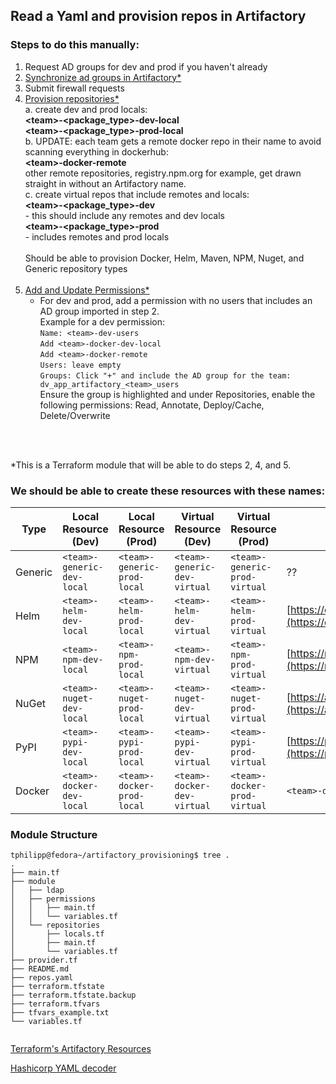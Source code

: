 ## Read a Yaml and provision repos in Artifactory

### Steps to do this manually:

1. Request AD groups for dev and prod if you haven't already
2. <u>Synchronize ad groups in Artifactory*</u>
3. Submit firewall requests
4. <u>Provision repositories*</u><br>
    a. create dev and prod locals:<br>
        **\<team>-\<package_type>-dev-local**<br>
        **\<team>-\<package_type>-prod-local**<br>
    b. UPDATE: each team gets a remote docker repo in their name to avoid scanning everything in dockerhub:<br>
        **\<team>-docker-remote**<br>
        other remote repositories, registry.npm.org for example, get drawn straight in without an Artifactory name.<br>
    c. create virtual repos that include remotes and locals:<br>
        **\<team>-\<package_type>-dev**<br>
          - this should include any remotes and dev locals<br>
        **\<team>-\<package_type>-prod**<br>
          - includes remotes and prod locals<br><br>
    Should be able to provision Docker, Helm, Maven, NPM, Nuget, and Generic repository types<br><br>
5. <u>Add and Update Permissions*</u><br>
    - For dev and prod, add a permission with no users that includes an AD group imported in step 2.<br>
      Example for a dev permission:<br>
      `Name: <team>-dev-users`<br>
      `Add <team>-docker-dev-local`<br>
      `Add <team>-docker-remote`<br>
      `Users: leave empty`<br>
      `Groups: Click "+" and include the AD group for the team: dv_app_artifactory_<team>_users`<br>
      Ensure the group is highlighted and under Repositories, enable the following permissions: Read, Annotate, Deploy/Cache, Delete/Overwrite
<br>
<br>
      

*This is a Terraform module that will be able to do steps 2, 4, and 5. <br>

### We should be able to create these resources with these names: 


| Type    | Local Resource (Dev)           | Local Resource (Prod)           | Virtual Resource (Dev)           | Virtual Resource (Prod)           | Remote Resource                             |
|---------|--------------------------------|---------------------------------|----------------------------------|----------------------------------|---------------------------------------------|
| Generic | `<team>-generic-dev-local`     | `<team>-generic-prod-local`     | `<team>-generic-dev-virtual`     | `<team>-generic-prod-virtual`    | ??                              |
| Helm    | `<team>-helm-dev-local`        | `<team>-helm-prod-local`        | `<team>-helm-dev-virtual`        | `<team>-helm-prod-virtual`       | [https://charts.helm.sh/stable](https://charts.helm.sh/stable) |
| NPM     | `<team>-npm-dev-local`         | `<team>-npm-prod-local`         | `<team>-npm-dev-virtual`         | `<team>-npm-prod-virtual`        | [https://registry.npmjs.org](https://registry.npmjs.org)         |
| NuGet   | `<team>-nuget-dev-local`       | `<team>-nuget-prod-local`       | `<team>-nuget-dev-virtual`       | `<team>-nuget-prod-virtual`      | [https://api.nuget.org/v3/index.json](https://api.nuget.org/v3/index.json) |
| PyPI    | `<team>-pypi-dev-local`        | `<team>-pypi-prod-local`        | `<team>-pypi-dev-virtual`        | `<team>-pypi-prod-virtual`       | [https://pypi.org/simple](https://pypi.org/simple)               |
| Docker  | `<team>-docker-dev-local`      | `<team>-docker-prod-local`      | `<team>-docker-dev-virtual`      | `<team>-docker-prod-virtual`     | `<team>-docker-remote`                     |


### Module Structure
```
tphilipp@fedora~/artifactory_provisioning$ tree .
.
├── main.tf
├── module
│   ├── ldap
│   ├── permissions
│   │   ├── main.tf
│   │   └── variables.tf
│   └── repositories
│       ├── locals.tf
│       ├── main.tf
│       └── variables.tf
├── provider.tf
├── README.md
├── repos.yaml
├── terraform.tfstate
├── terraform.tfstate.backup
├── terraform.tfvars
├── tfvars_example.txt
└── variables.tf


```

[Terraform's Artifactory Resources](https://registry.terraform.io/providers/jfrog/artifactory/latest/docs)

[Hashicorp YAML decoder](https://developer.hashicorp.com/terraform/language/functions/yamldecode)

